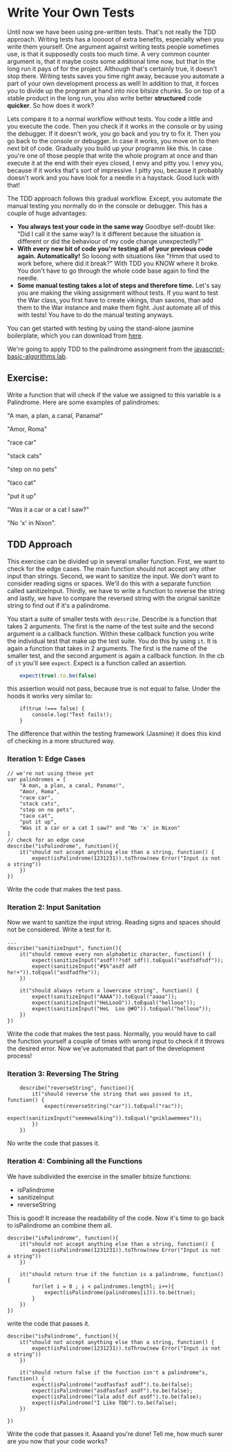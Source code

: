 # Write Your Own Tests

Until now we have been using pre-written tests. That's not really the TDD approach. Writing tests has a looooot of extra benefits, especially when you write them yourself. One argument against writing tests people sometimes use, is that it supposedly costs too much time. A very common counter argument is, that it maybe costs some additional time now, but that in the long run it pays of for the project. Although that's certainly true, it doesn't stop there. Writing tests saves you time right away, because you automate a part of your own development process as well! In addition to that, it forces you to divide up the program at hand into nice bitsize chunks. So on top of a stable product in the long run, you also write better **structured** code **quicker**. So how does it work?

Lets compare it to a normal workflow without tests. You code a little and you execute the code. Then you check if it works in the console or by using the debugger. If it doesn't work, you go back and you try to fix it. Then you go back to the console or debugger. In case it works, you move on to then next bit of code. Gradually you build up your programm like this. In case you're one of those people that write the whole program at once and than execute it at the end with their eyes closed, I envy and pitty you. I envy you, because if it works that's sort of impressive. I pitty you, because it probably doesn't work and you have look for a needle in a haystack. Good luck with that! 

The TDD approach follows this gradual workflow. Except, you automate the manual testing you normally do in the console or debugger. This has a couple of huge advantages:

- **You always test your code in the same way** Goodbye self-doubt like: "Did I call it the same way? Is it different because the situation is different or did the behaviour of my code change unexpectedly?" 
- **With every new bit of code you're testing all of your previous code again. Automatically!** So looong with situations like "Hmm that used to work before, where did it break?" With TDD you KNOW where it broke. You don't have to go through the whole code base again to find the needle.
- **Some manual testing takes a lot of steps and therefore time.** Let's say you are making the viking assignment without tests. If you want to test the War class, you first have to create vikings, than saxons, than add them to the War instance and make them fight. Just automate all of this with tests! You have to do the manual testing anyways.

You can get started with testing by using the stand-alone jasmine boilerplate, which you can download from <a href="https://github.com/jasmine/jasmine/releases">here</a>.

We're going to apply TDD to the palindrome assingment from the <a href="https://github.com/ironhack-labs/lab-javascript-basic-algorithms">javascript-basic-algorithms lab</a>.

## Exercise:
 Write a function that will check if the value we assigned to this variable is a Palindrome. Here are some examples of palindromes:

"A man, a plan, a canal, Panama!"

"Amor, Roma"

"race car"

"stack cats"

"step on no pets"

"taco cat"

"put it up"

"Was it a car or a cat I saw?" 

"No 'x' in Nixon".

## TDD Approach
This exercise can be divided up in several smaller function. First, we want to check for the edge cases. The main function should not accept any other input than strings. Second, we want to sanitize the input. We don't want to consider reading signs or spaces. We'll do this with a separate function called sanitizeInput. Thirdly, we have to write a function to reverse the string and lastly, we have to compare the reversed string with the orignal sanitize string to find out if it's a palindrome.

You start a suite of smaller tests with `describe`. Describe is a function that takes 2 arguments. The first is the name of the test suite and the second argument is a callback function. Within these callback function you write the individual test that make up the test suite. You do this by using `it`. It is again a function that takes in 2 arguments. The first is the name of the smaller test, and the second argument is again a callback function. In the cb of `it` you'll see `expect`. Expect is a function called an assertion. 
``` javascript
    expect(true).to.be(false)
```
this assertion would not pass, because true is not equal to false. Under the hoods it works very similar to: 
```
    if(true !=== false) {
        console.log("Test fails!);
    }
```
The difference that within the testing framework (Jasmine) it does this kind of checking in a more structured way.

### Iteration 1: Edge Cases
```
// we're not using these yet
var palindromes = [
    "A man, a plan, a canal, Panama!",
    "Amor, Roma",
    "race car",
    "stack cats",
    "step on no pets",
    "taco cat",
    "put it up",
    "Was it a car or a cat I saw?" and "No 'x' in Nixon"
]
// check for an edge case
describe("isPalindrome", function(){
    it("should not accept anything else than a string, function() {
        expect(isPalindrome(1231231)).toThrow(new Error("Input is not a string"))
    })
})  
```
Write the code that makes the test pass.

### Iteration 2: Input Sanitation
Now we want to sanitize the input string. Reading signs and spaces should not be considered. Write a test for it.
```
...
describe("sanitizeInput", function(){
    it("should remove every non alphabetic character, function() {
        expect(sanitizeInput("asdf!!?sdf sdf)).toEqual("asdfsdfsdf"));
        expect(sanitizeInput("#$%^asdf adf he!+")).toEqual("asdfadfhe"));
    })

    it("should always return a lowercase string", function() {
        expect(sanitizeInput("AAAA")).toEqual("aaaa"));
        expect(sanitizeInput("HeLLooO")).toEqual("hellooo"));
        expect(sanitizeInput("HeL  Loo @#O")).toEqual("hellooo"));
    })
}) 
```

Write the code that makes the test pass. Normally, you would have to call the function yourself a couple of times with wrong input to check if it throws the desired error. Now we've automated that part of the development process!

### Iteration 3: Reversing The String
```
    describe("reverseString", function(){
        it("should reverse the string that was passed to it, function() {
            expect(reverseString("car")).toEqual("rac"));
            expect(sanitizeInput("seemewalking")).toEqual("gniklawemees"));
        })
    })
```
No write the code that passes it.

### Iteration 4: Combining all the Functions
We have subdivided the exercise in the smaller bitsize functions: 

* isPalindrome
* sanitizeInput
* reverseString

This is good! It increase the readability of the code. Now it's time to go back to isPalindrome an combine them all.

```
describe("isPalindrome", function(){
    it("should not accept anything else than a string, function() {
        expect(isPalindrome(1231231)).toThrow(new Error("Input is not a string"))
    })

    it("should return true if the function is a palindrome, function() {
        for(let i = 0 ; i < palindromes.lengthl; i++){
            expect(isPalindrome(palindromes[i])).to.be(true);
        }
    })
})  
```
write the code that passes it.
```
describe("isPalindrome", function(){
    it("should not accept anything else than a string, function() {
        expect(isPalindrome(1231231)).toThrow(new Error("Input is not a string"))
    })

    it("should return false if the function isn't a palindrome"s, function() {
        expect(isPalindrome("asdfasfasf asdf").to.be(false);
        expect(isPalindrome("asdfasfasf asdf").to.be(false);
        expect(isPalindrome("lala adsf dsf asdf").to.be(false);
        expect(isPalindrome("I Like TDD").to.be(false);
    })

})  
```

Write the code that passes it. Aaaand you're done! Tell me, how much surer are you now that your code works?
